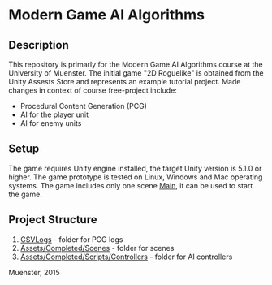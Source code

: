 # Modern Game AI Algorithms

## Description 
This repository is primarly for the Modern Game AI Algorithms course at the University of Muenster. The initial game "2D Roguelike" is obtained from the Unity Assests Store and represents an example tutorial project. Made changes in context of course free-project include: 
- Procedural Content Generation (PCG)
- AI for the player unit
- AI for enemy units

## Setup
The game requires Unity engine installed, the target Unity version is 5.1.0 or higher. The game prototype is tested on Linux, Windows and Mac operating systems. The game includes only one scene [Main](Assets/Completed/Scenes/Main.unity), it can be used to start the game. 

## Project Structure
 1. [CSVLogs](CSVLogs) - folder for PCG logs
 2. [Assets/Completed/Scenes](Assets/Completed/Scenes) - folder for scenes
 3. [Assets/Completed/Scripts/Controllers](Assets/Completed/Scripts/Controllers) - folder for AI controllers
 
Muenster, 2015
